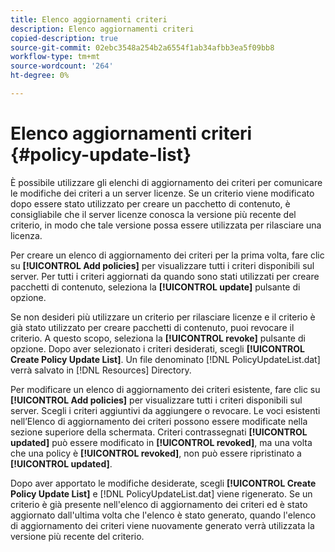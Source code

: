 ```yaml
---
title: Elenco aggiornamenti criteri
description: Elenco aggiornamenti criteri
copied-description: true
source-git-commit: 02ebc3548a254b2a6554f1ab34afbb3ea5f09bb8
workflow-type: tm+mt
source-wordcount: '264'
ht-degree: 0%

---
```


# Elenco aggiornamenti criteri {#policy-update-list}

È possibile utilizzare gli elenchi di aggiornamento dei criteri per comunicare le modifiche dei criteri a un server licenze. Se un criterio viene modificato dopo essere stato utilizzato per creare un pacchetto di contenuto, è consigliabile che il server licenze conosca la versione più recente del criterio, in modo che tale versione possa essere utilizzata per rilasciare una licenza.

Per creare un elenco di aggiornamento dei criteri per la prima volta, fare clic su **[!UICONTROL Add policies]** per visualizzare tutti i criteri disponibili sul server. Per tutti i criteri aggiornati da quando sono stati utilizzati per creare pacchetti di contenuto, seleziona la **[!UICONTROL update]** pulsante di opzione.

Se non desideri più utilizzare un criterio per rilasciare licenze e il criterio è già stato utilizzato per creare pacchetti di contenuto, puoi revocare il criterio. A questo scopo, seleziona la **[!UICONTROL revoke]** pulsante di opzione. Dopo aver selezionato i criteri desiderati, scegli **[!UICONTROL Create Policy Update List]**. Un file denominato [!DNL PolicyUpdateList.dat] verrà salvato in [!DNL Resources] Directory.

Per modificare un elenco di aggiornamento dei criteri esistente, fare clic su **[!UICONTROL Add policies]** per visualizzare tutti i criteri disponibili sul server. Scegli i criteri aggiuntivi da aggiungere o revocare. Le voci esistenti nell’Elenco di aggiornamento dei criteri possono essere modificate nella sezione superiore della schermata. Criteri contrassegnati **[!UICONTROL updated]** può essere modificato in **[!UICONTROL revoked]**, ma una volta che una policy è **[!UICONTROL revoked]**, non può essere ripristinato a **[!UICONTROL updated]**.

Dopo aver apportato le modifiche desiderate, scegli **[!UICONTROL Create Policy Update List]** e [!DNL PolicyUpdateList.dat] viene rigenerato. Se un criterio è già presente nell&#39;elenco di aggiornamento dei criteri ed è stato aggiornato dall&#39;ultima volta che l&#39;elenco è stato generato, quando l&#39;elenco di aggiornamento dei criteri viene nuovamente generato verrà utilizzata la versione più recente del criterio.
